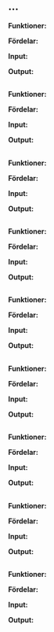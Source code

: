   
  
## ...
**Funktioner:**


**Fördelar:**


**Input:**


**Output:**

  
## 
**Funktioner:**


**Fördelar:**


**Input:**


**Output:**

  
## 
**Funktioner:**


**Fördelar:**


**Input:**


**Output:**

  
## 
**Funktioner:**


**Fördelar:**


**Input:**


**Output:**

  
## 
**Funktioner:**


**Fördelar:**


**Input:**


**Output:**

  
## 
**Funktioner:**


**Fördelar:**


**Input:**


**Output:**

  
## 
**Funktioner:**


**Fördelar:**


**Input:**


**Output:**

  
## 
**Funktioner:**


**Fördelar:**


**Input:**


**Output:**

  
## 
**Funktioner:**


**Fördelar:**


**Input:**


**Output:**